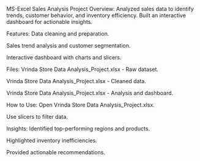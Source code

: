 MS-Excel Sales Analysis Project
Overview:
Analyzed sales data to identify trends, customer behavior, and inventory efficiency. Built an interactive dashboard for actionable insights.

Features:
Data cleaning and preparation.

Sales trend analysis and customer segmentation.

Interactive dashboard with charts and slicers.

Files:
Vrinda Store Data Analysis_Project.xlsx - Raw dataset.

Vrinda Store Data Analysis_Project.xlsx - Cleaned data.

Vrinda Store Data Analysis_Project.xlsx - Analysis and dashboard.

How to Use:
Open Vrinda Store Data Analysis_Project.xlsx.

Use slicers to filter data.

Insights:
Identified top-performing regions and products.

Highlighted inventory inefficiencies.

Provided actionable recommendations.
